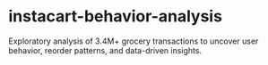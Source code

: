 # instacart-behavior-analysis
Exploratory analysis of 3.4M+ grocery transactions to uncover user behavior, reorder patterns, and data-driven insights.
